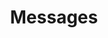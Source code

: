 ---
title: Messages
taxonomy:
    category:
        - docs
visible: true
highlight:
    enabled: false
---